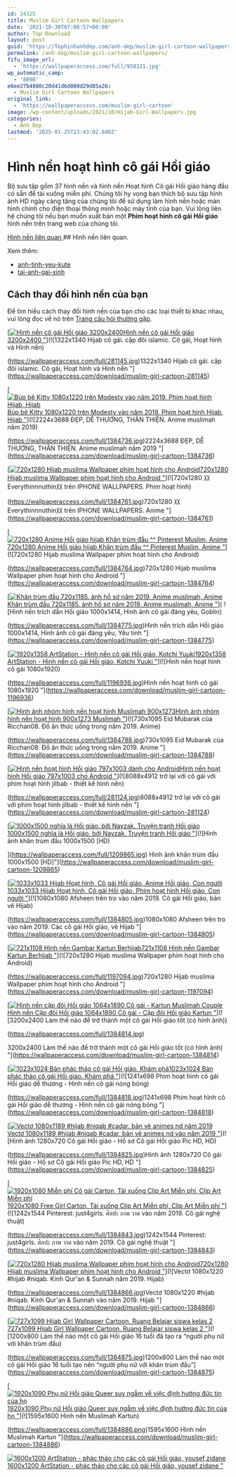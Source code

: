 ```yaml
---
id: 24325
title: Muslim Girl Cartoon Wallpapers
date: '2021-10-30T07:06:57+00:00'
author: Top Download
layout: post
guid: 'https://Tophinhanhdep.com/anh-dep/muslim-girl-cartoon-wallpapers/'
permalink: /anh-dep/muslim-girl-cartoon-wallpapers/
fifu_image_url:
  - 'https://wallpaperaccess.com/full/958321.jpg'
wp_automatic_camp:
  - '8098'
e6ee27b4880c20d41d6d080d29d85a26:
  - Muslim Girl Cartoon Wallpapers
original_link:
  - 'https://wallpaperaccess.com/muslim-girl-cartoon'
image: /wp-content/uploads/2021/10/Hijab-Girl-Wallpapers.jpg
categories:
  - Ảnh Đẹp
lastmod: '2025-01-25T23:43:02.840Z'
---
```

# Hình nền hoạt hình cô gái Hồi giáo

Bộ sưu tập gồm 37 hình nền và hình nền Hoạt hình Cô gái Hồi giáo hàng đầu có sẵn để tải xuống miễn phí. Chúng tôi hy vọng bạn thích bộ sưu tập hình ảnh HD ngày càng tăng của chúng tôi để sử dụng làm hình nền hoặc màn hình chính cho điện thoại thông minh hoặc máy tính của bạn. Vui lòng liên hệ chúng tôi nếu bạn muốn xuất bản một **Phim hoạt hình cô gái Hồi giáo** hình nền trên trang web của chúng tôi.

[Hình nền liên quan ](#related) ## Hình nền liên quan.

   
 Xem thêm:

   
- [anh-tinh-yeu-kute](https://tophinhanhdep.com/hinh-anh-de-thuong/anh-tinh-yeu-kute/)
- [tai-anh-gai-xinh](https://tophinhanhdep.com/gai-xinh/tai-anh-gai-xinh/)

## Cách thay đổi hình nền của bạn

Để tìm hiểu cách thay đổi hình nền của bạn cho các loại thiết bị khác nhau, vui lòng đọc về nó trên [Trang câu hỏi thường gặp](https://tophinhanhdep.com/faq/).

  
[[![Hình nền cô gái Hồi giáo 3200x2400](https://wallpaperaccess.com/full/958321.jpg)Hình nền cô gái Hồi giáo 3200x2400 "](https://wallpaperaccess.com/download/muslim-girl-cartoon-958321)](![1322x1340 Hijab cô gái.  cặp đôi islamic.  Cô gái, Hoạt hình và Hình nền)

(https://wallpaperaccess.com/full/281145.jpg)1322x1340 Hijab cô gái. cặp đôi islamic. Cô gái, Hoạt hình và Hình nền "](https://wallpaperaccess.com/download/muslim-girl-cartoon-281145)

[[![Búp bê Kitty 1080x1220 trên Modesty vào năm 2019. Phim hoạt hình Hijab, Hijab](https://wallpaperaccess.com/full/1384734.jpg) Búp bê Kitty 1080x1220 trên Modesty vào năm 2019. Phim hoạt hình Hijab, Hijab "](https://wallpaperaccess.com/download/muslim-girl-cartoon-1384734)](![2224x3688 ĐẸP, DỄ THƯƠNG, THÂN THIỆN.  Anime muslimah năm 2019)

(https://wallpaperaccess.com/full/1384736.jpg)2224x3688 ĐẸP, DỄ THƯƠNG, THÂN THIỆN. Anime muslimah năm 2019 "](https://wallpaperaccess.com/download/muslim-girl-cartoon-1384736)

[[![720x1280 Hijab muslima Wallpaper phim hoạt hình cho Android](https://wallpaperaccess.com/full/1384750.jpg)720x1280 Hijab muslima Wallpaper phim hoạt hình cho Android "](https://wallpaperaccess.com/download/muslim-girl-cartoon-1384750)](![720x1280 〷Everythinnnuthin〷 trên IPHONE WALLPAPERS.  Phim hoạt hình)

(https://wallpaperaccess.com/full/1384761.jpg)720x1280 〷Everythinnnuthin〷 trên IPHONE WALLPAPERS. Anime "](https://wallpaperaccess.com/download/muslim-girl-cartoon-1384761)

[[![720x1280 Anime Hồi giáo hijab Khăn trùm đầu ^^ Pinterest Muslim, Anime](https://wallpaperaccess.com/full/1384762.jpg)720x1280 Anime Hồi giáo hijab Khăn trùm đầu ^^ Pinterest Muslim, Anime "](https://wallpaperaccess.com/download/muslim-girl-cartoon-1384762)](![720x1280 Hijab muslima Wallpaper phim hoạt hình cho Android)

(https://wallpaperaccess.com/full/1384764.jpg)720x1280 Hijab muslima Wallpaper phim hoạt hình cho Android "](https://wallpaperaccess.com/download/muslim-girl-cartoon-1384764)

[[![Khăn trùm đầu 720x1185.  ảnh hồ sơ năm 2019. Anime muslimah, Anime](https://wallpaperaccess.com/full/1384773.jpg)Khăn trùm đầu 720x1185. ảnh hồ sơ năm 2019. Anime muslimah, Anime "](https://wallpaperaccess.com/download/muslim-girl-cartoon-1384773)]( ![Hình nền trích dẫn Hồi giáo 1000x1414, Hình ảnh cô gái đáng yêu, Goblin)

(https://wallpaperaccess.com/full/1384775.jpg)Hình nền trích dẫn Hồi giáo 1000x1414, Hình ảnh cô gái đáng yêu, Yêu tinh "](https://wallpaperaccess.com/download/muslim-girl-cartoon-1384775)

[[![1920x1358 ArtStation - Hình nền cô gái Hồi giáo, Kotchi Yuuki](https://wallpaperaccess.com/full/1384777.jpg)1920x1358 ArtStation - Hình nền cô gái Hồi giáo, Kotchi Yuuki "](https://wallpaperaccess.com/download/muslim-girl-cartoon-1384777)](![Hình nền hoạt hình cô gái 1080x1920)

(https://wallpaperaccess.com/full/1196936.jpg)Hình nền hoạt hình cô gái 1080x1920 "](https://wallpaperaccess.com/download/muslim-girl-cartoon-1196936)

[[![Hình ảnh nhóm hình nền hoạt hình Muslimah 900x1273](https://wallpaperaccess.com/full/1384784.jpg)Hình ảnh nhóm hình nền hoạt hình 900x1273 Muslimah "](https://wallpaperaccess.com/download/muslim-girl-cartoon-1384784)](![730x1095 Eid Mubarak của Ricchan08.  Đồ ăn thức uống trong năm 2019. Anime)

(https://wallpaperaccess.com/full/1384788.jpg)730x1095 Eid Mubarak của Ricchan08. Đồ ăn thức uống trong năm 2019. Anime "](https://wallpaperaccess.com/download/muslim-girl-cartoon-1384788)

[[![Hình nền hoạt hình Hồi giáo 797x1003 dành cho Android](https://wallpaperaccess.com/full/1384789.jpg)Hình nền hoạt hình Hồi giáo 797x1003 cho Android "](https://wallpaperaccess.com/download/muslim-girl-cartoon-1384789)](![8088x4912 trở lại với cô gái với phim hoạt hình jilbab - thiết kế hình nền)

(https://wallpaperaccess.com/full/281124.jpg)8088x4912 trở lại với cô gái với phim hoạt hình jilbab - thiết kế hình nền "](https://wallpaperaccess.com/download/muslim-girl-cartoon-281124)

[[![1000x1500 nghĩa là Hồi giáo.  bởi Nayzak.  Truyện tranh Hồi giáo](https://wallpaperaccess.com/full/1384791.jpg)1000x1500 nghĩa là Hồi giáo. bởi Nayzak. Truyện tranh Hồi giáo "](https://wallpaperaccess.com/download/muslim-girl-cartoon-1384791)](![Hình ảnh khăn trùm đầu 1000x1500 [HD)

](https://wallpaperaccess.com/full/1209865.jpg) Hình ảnh khăn trùm đầu 1000x1500 \[HD\]"](https://wallpaperaccess.com/download/muslim-girl-cartoon-1209865)

[[![1033x1033 Hijab Hoạt hình, Cô gái Hồi giáo, Anime Hồi giáo, Con người](https://wallpaperaccess.com/full/1384797.jpg)1033x1033 Hijab Hoạt hình, Cô gái Hồi giáo, Phim hoạt hình Hồi giáo, Con người "](https://wallpaperaccess.com/download/muslim-girl-cartoon-1384797)](![1080x1080 Afsheen trên tro vào năm 2019. Cô gái Hồi giáo, bản vẽ Hijab)

(https://wallpaperaccess.com/full/1384805.jpg)1080x1080 Afsheen trên tro vào năm 2019. Các cô gái Hồi giáo, vẽ Hijab "](https://wallpaperaccess.com/download/muslim-girl-cartoon-1384805)

[[![721x1108 Hình nền Gambar Kartun Berhijab](https://wallpaperaccess.com/full/491200.jpg)721x1108 Hình nền Gambar Kartun Berhijab "](https://wallpaperaccess.com/download/muslim-girl-cartoon-491200)](![720x1280 Hijab muslima Wallpaper phim hoạt hình cho Android)

(https://wallpaperaccess.com/full/1197094.jpg)720x1280 Hijab muslima Wallpaper phim hoạt hình cho Android "](https://wallpaperaccess.com/download/muslim-girl-cartoon-1197094)

[[![Hình nền cặp đôi Hồi giáo 1064x1890 Cô gái - Kartun Muslimah Couple](https://wallpaperaccess.com/full/1384810.jpg)Hình nền Cặp đôi Hồi giáo 1064x1890 Cô gái - Cặp đôi Hồi giáo Kartun "](https://wallpaperaccess.com/download/muslim-girl-cartoon-1384810)](![3200x2400 Làm thế nào để trở thành một cô gái Hồi giáo tốt (có hình ảnh))

(https://wallpaperaccess.com/full/1384814.jpg)

3200x2400 Làm thế nào để trở thành một cô gái Hồi giáo tốt (có hình ảnh) "](https://wallpaperaccess.com/download/muslim-girl-cartoon-1384814)

[[![1023x1024 Bản phác thảo cô gái Hồi giáo.  Khám phá](https://wallpaperaccess.com/full/1384815.jpg)1023x1024 Bản phác thảo cô gái Hồi giáo. Khám phá "](https://wallpaperaccess.com/download/muslim-girl-cartoon-1384815)](![1241x698 Phim hoạt hình cô gái Hồi giáo dễ thương - Hình nền cô gái nóng bỏng)

(https://wallpaperaccess.com/full/1384818.jpg)1241x698 Phim hoạt hình cô gái Hồi giáo dễ thương - Hình nền cô gái nóng bỏng "](https://wallpaperaccess.com/download/muslim-girl-cartoon-1384818)

[[![Vectơ 1080x1189 #hijab #niqab #cadar.  bản vẽ animes nd năm 2019](https://wallpaperaccess.com/full/1384824.jpg)Vectơ 1080x1189 #hijab #niqab #cadar. bản vẽ animes nd vào năm 2019 "](https://wallpaperaccess.com/download/muslim-girl-cartoon-1384824)](![Hình ảnh 1280x720 Cô gái Hồi giáo - Hồ sơ Cô gái Hồi giáo Pic HD, HD)

(https://wallpaperaccess.com/full/1384825.jpg)Hình ảnh 1280x720 Cô gái Hồi giáo - Hồ sơ Cô gái Hồi giáo Pic HD, HD "](https://wallpaperaccess.com/download/muslim-girl-cartoon-1384825)

[[![1920x1080 Miễn phí Cô gái Carton, Tải xuống Clip Art Miễn phí, Clip Art Miễn phí](https://wallpaperaccess.com/full/1384841.jpg)1920x1080 Free Girl Carton, Tải xuống Clip Art Miễn phí, Clip Art Miễn phí "](https://wallpaperaccess.com/download/muslim-girl-cartoon-1384841)](![1242x1544 Pinterest: just4girls.  ศิลปะ ภาพ วาด vào năm 2019. Cô gái nghệ thuật)

(https://wallpaperaccess.com/full/1384843.jpg)1242x1544 Pinterest: just4girls. ศิลปะ ภาพ วาด vào năm 2019. Cô gái nghệ thuật "](https://wallpaperaccess.com/download/muslim-girl-cartoon-1384843)

[[![720x1280 Hijab muslima Wallpaper phim hoạt hình cho Android](https://wallpaperaccess.com/full/1384855.jpg)720x1280 Hijab muslima Wallpaper phim hoạt hình cho Android "](https://wallpaperaccess.com/download/muslim-girl-cartoon-1384855)](![Vectơ 1080x1220 #hijab #niqab.  Kinh Qur'an & Sunnah năm 2019. Hijab)

(https://wallpaperaccess.com/full/1384866.jpg)Vectơ 1080x1220 #hijab #niqab. Kinh Qur'an &amp; Sunnah vào năm 2019. Hijab "](https://wallpaperaccess.com/download/muslim-girl-cartoon-1384866)

[[![727x1099 Hijab Girl Wallpaper Cartoon.  Ruang Belajar siswa kelas 2](https://wallpaperaccess.com/full/1384867.jpg)727x1099 Hijab Girl Wallpaper Cartoon. Ruang Belajar siswa kelas 2 "](https://wallpaperaccess.com/download/muslim-girl-cartoon-1384867)](![1200x800 Làm thế nào một cô gái Hồi giáo 16 tuổi đã tạo ra “người phụ nữ với khăn trùm đầu)

(https://wallpaperaccess.com/full/1384875.jpg)1200x800 Làm thế nào một cô gái Hồi giáo 16 tuổi tạo nên “người phụ nữ với khăn trùm đầu”](https://wallpaperaccess.com/download/muslim-girl-cartoon-1384875)

[[![1920x1090 Phụ nữ Hồi giáo Queer suy ngẫm về việc định hướng đức tin của họ](https://wallpaperaccess.com/full/1384879.jpg)1920x1090 Phụ nữ Hồi giáo Queer suy ngẫm về việc định hướng đức tin của họ "](https://wallpaperaccess.com/download/muslim-girl-cartoon-1384879)](![1595x1600 Hình nền Muslimah Kartun)

(https://wallpaperaccess.com/full/1384886.png)1595x1600 Hình nền Muslimah Kartun "](https://wallpaperaccess.com/download/muslim-girl-cartoon-1384886)

[![1600x1200 ArtStation - phác thảo cho các cô gái Hồi giáo, yousef zidane](https://wallpaperaccess.com/full/1384895.jpg)1600x1200 ArtStation - phác thảo cho các cô gái Hồi giáo, yousef zidane "](https://wallpaperaccess.com/download/muslim-girl-cartoon-1384895)
